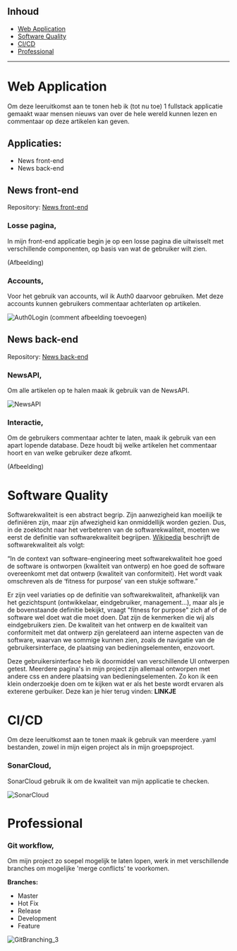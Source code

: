 ## Inhoud
- [Web Application](#web-application)
- [Software Quality](#software-quality)
- [CI/CD](#cicd)
- [Professional](#professional)
<hr/>

# Web Application

Om deze leeruitkomst aan te tonen heb ik (tot nu toe) 1 fullstack applicatie gemaakt waar mensen nieuws van over de hele wereld kunnen lezen en commentaar op deze artikelen kan geven.

## Applicaties:

- News front-end
- News back-end

## News front-end

Repository: [News front-end](https://github.com/431433/S3-NewsFrontEnd)

### **Losse pagina,**

In mijn front-end applicatie begin je op een losse pagina die uitwisselt met verschillende componenten, op basis van wat de gebruiker wilt zien.

(Afbeelding)

### **Accounts,**

Voor het gebruik van accounts, wil ik Auth0 daarvoor gebruiken. Met deze accounts kunnen gebruikers commentaar achterlaten op artikelen.

![Auth0Login](https://user-images.githubusercontent.com/77282414/168020607-d229e649-9238-4d2e-b462-d51784e94ae5.PNG)
(comment afbeelding toevoegen)

## News back-end

Repository: [News back-end](https://github.com/431433/S3-NewsBackEnd)

### **NewsAPI,**

Om alle artikelen op te halen maak ik gebruik van de NewsAPI.

![NewsAPI](https://user-images.githubusercontent.com/77282414/168020985-ff9c9ca6-837a-4916-ad8b-fb433427ea77.PNG)


### **Interactie,**

Om de gebruikers commentaar achter te laten, maak ik gebruik van een apart lopende database. Deze houdt bij welke artikelen het commentaar hoort en van welke gebruiker deze afkomt.

(Afbeelding)


# Software Quality

Softwarekwaliteit is een abstract begrip. Zijn aanwezigheid kan moeilijk te definiëren zijn, maar zijn afwezigheid kan onmiddellijk worden gezien. Dus, in de zoektocht naar het verbeteren van de softwarekwaliteit, moeten we eerst de definitie van softwarekwaliteit begrijpen. <a href="https://en.wikipedia.org/wiki/Software_quality">Wikipedia</a> beschrijft de softwarekwaliteit als volgt:

“In de context van software-engineering meet softwarekwaliteit hoe goed de software is ontworpen (kwaliteit van ontwerp) en hoe goed de software overeenkomt met dat ontwerp (kwaliteit van conformiteit). Het wordt vaak omschreven als de ‘fitness for purpose’ van een stukje software.”

Er zijn veel variaties op de definitie van softwarekwaliteit, afhankelijk van het gezichtspunt (ontwikkelaar, eindgebruiker, management...), maar als je de bovenstaande definitie bekijkt, vraagt "fitness for purpose" zich af of de software wel doet wat die moet doen. Dat zijn de kenmerken die wij als eindgebruikers zien. De kwaliteit van het ontwerp en de kwaliteit van conformiteit met dat ontwerp zijn gerelateerd aan interne aspecten van de software, waarvan we sommige kunnen zien, zoals de navigatie van de gebruikersinterface, de plaatsing van bedieningselementen, enzovoort.

Deze gebruikersinterface heb ik doormiddel van verschillende UI ontwerpen getest. Meerdere pagina's in mijn project zijn allemaal ontworpen met andere css en andere plaatsing van bedieningselementen. Zo kon ik een klein onderzoekje doen om te kijken wat er als het beste wordt ervaren als exterene gerbuiker.
Deze kan je hier terug vinden: **LINKJE**

# CI/CD

Om deze leeruitkomst aan te tonen maak ik gebruik van meerdere .yaml bestanden, zowel in mijn eigen project als in mijn groepsproject.

### SonarCloud,

SonarCloud gebruik ik om de kwaliteit van mijn applicatie te checken.

![SonarCloud](https://user-images.githubusercontent.com/77282414/168021465-adb4986c-b33f-4071-965f-0ae1360c822e.PNG)


# Professional

### **Git workflow,**

Om mijn project zo soepel mogelijk te laten lopen, werk in met verschillende branches om mogelijke &#39;merge conflicts&#39; te voorkomen.

**Branches:**

- Master
- Hot Fix
- Release
- Development
- Feature

![GitBranching_3](https://user-images.githubusercontent.com/77282414/168022124-7be833fe-fa9d-4e9f-8496-4d698a69a0b8.png)

